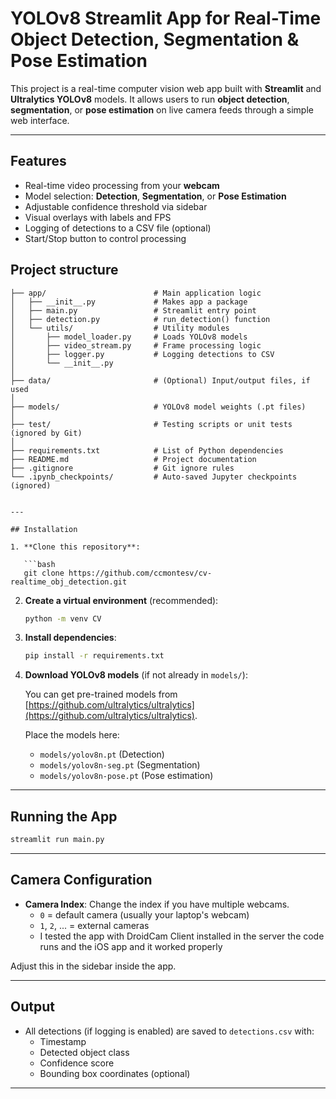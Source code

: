 # YOLOv8 Streamlit App for Real-Time Object Detection, Segmentation & Pose Estimation

This project is a real-time computer vision web app built with **Streamlit** and **Ultralytics YOLOv8** models. It allows users to run **object detection**, **segmentation**, or **pose estimation** on live camera feeds through a simple web interface.

---

##  Features

-  Real-time video processing from your **webcam**
-  Model selection: **Detection**, **Segmentation**, or **Pose Estimation**
-  Adjustable confidence threshold via sidebar
-  Visual overlays with labels and FPS
-  Logging of detections to a CSV file (optional)
-  Start/Stop button to control processing

## Project structure


```text
├── app/                        # Main application logic
│   ├── __init__.py             # Makes app a package
│   ├── main.py                 # Streamlit entry point
│   ├── detection.py            # run_detection() function
│   └── utils/                  # Utility modules
│       ├── model_loader.py     # Loads YOLOv8 models
│       ├── video_stream.py     # Frame processing logic
│       ├── logger.py           # Logging detections to CSV
│       └── __init__.py 
│
├── data/                       # (Optional) Input/output files, if used
│
├── models/                     # YOLOv8 model weights (.pt files)
│
├── test/                       # Testing scripts or unit tests (ignored by Git)
│
├── requirements.txt            # List of Python dependencies
├── README.md                   # Project documentation
├── .gitignore                  # Git ignore rules
└── .ipynb_checkpoints/         # Auto-saved Jupyter checkpoints (ignored)


---

## Installation

1. **Clone this repository**:

   ```bash
   git clone https://github.com/ccmontesv/cv-realtime_obj_detection.git
   ```

2. **Create a virtual environment** (recommended):

   ```bash
   python -m venv CV
   ```

3. **Install dependencies**:

   ```bash
   pip install -r requirements.txt
   ```

4. **Download YOLOv8 models** (if not already in `models/`):

   You can get pre-trained models from [https://github.com/ultralytics/ultralytics](https://github.com/ultralytics/ultralytics).

   Place the models here:
   - `models/yolov8n.pt` (Detection)
   - `models/yolov8n-seg.pt` (Segmentation)
   - `models/yolov8n-pose.pt` (Pose estimation)

---

##  Running the App

```bash
streamlit run main.py
```

---

## Camera Configuration

- **Camera Index**: Change the index if you have multiple webcams.
  - `0` = default camera (usually your laptop's webcam)
  - `1`, `2`, ... = external cameras
  - I tested the app with DroidCam Client installed in the server the code runs and the iOS app and it worked properly

Adjust this in the sidebar inside the app.

---

##  Output

- All detections (if logging is enabled) are saved to `detections.csv` with:
  - Timestamp
  - Detected object class
  - Confidence score
  - Bounding box coordinates (optional)

---

